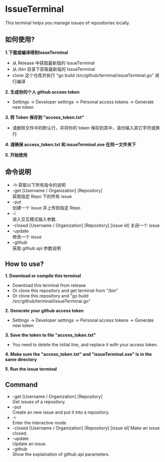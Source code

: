 # IssueTerminal
This terminal helps you manage issues of repositories locally.

## 如何使用?
**1.下载或编译得到IssueTerminal**  
   - 从 Release 中获取最新版的 IssueTerminal  
   - 从 /bin 目录下获取最新版的 IssueTerminal  
   - clone 这个仓库并执行 "go build /src/github/terminal/issueTerminal.go" 进行编译   
  
**2. 生成你的个人 github access token**
   - Settings -> Developer settings -> Personal access tokens -> Generate new token  
   
**3. 将 Token 保存到 "access_token.txt"**
   - 请删除文件中的默认行，并将你的 token 保存到其中，请勿输入其它字符或换行  
   
**4. 请确保 access_token.txt 和 issueTerminal.exe 在同一文件夹下**  

**5. 开始使用**  

## 命令说明
- -h 获取以下所有指令的说明
- -get [Username / Organization] [Repository]  
   获取指定 Repo 下的所有 issue
- -put  
   创建一个 issue 并上传到指定 Repo  
- -i  
   进入交互模式输入参数.  
- -closed [Username / Organization] [Repository] [issue id]
   关闭一个 issue  
- -update  
   修改一个 issue
- -github  
   获取 github api 参数说明



## How to use?
**1. Download or compile this terminal**
   - Download this terminal from release
   - Or clone this repository and get terminal from "/bin"
   - Or clone this repository and "go build /src/github/terminal/issueTerminal.go"  
  
**2. Generate your github access token**
   - Settings -> Developer settings -> Personal access tokens -> Generate new token  
   
**3. Save the token to file "access_token.txt"**
   - You need to delete the initial line, and replace it with your access token.  
   
**4. Make sure the "access_token.txt" and "issueTerminal.exe" is in the same directory**  

**5. Run the issue terminal**  

## Command
- -get [Username / Organization] [Repository]  
   Get issues of a repository.
- -put  
   Create an new issue and put it into a repository.  
- -i  
   Enter the interactive mode.  
- -closed [Username / Organization] [Repository] [issue id]
   Make an issue closed.  
- -update  
   Update an issue.
- -github  
   Show the explaination of github api parameters.
